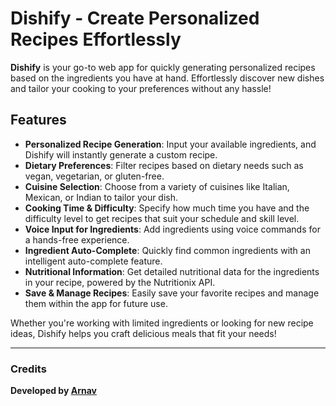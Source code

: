 # Dishify - Create Personalized Recipes Effortlessly

**Dishify** is your go-to web app for quickly generating personalized recipes based on the ingredients you have at hand. Effortlessly discover new dishes and tailor your cooking to your preferences without any hassle!

## Features
- **Personalized Recipe Generation**: Input your available ingredients, and Dishify will instantly generate a custom recipe.
- **Dietary Preferences**: Filter recipes based on dietary needs such as vegan, vegetarian, or gluten-free.
- **Cuisine Selection**: Choose from a variety of cuisines like Italian, Mexican, or Indian to tailor your dish.
- **Cooking Time & Difficulty**: Specify how much time you have and the difficulty level to get recipes that suit your schedule and skill level.
- **Voice Input for Ingredients**: Add ingredients using voice commands for a hands-free experience.
- **Ingredient Auto-Complete**: Quickly find common ingredients with an intelligent auto-complete feature.
- **Nutritional Information**: Get detailed nutritional data for the ingredients in your recipe, powered by the Nutritionix API.
- **Save & Manage Recipes**: Easily save your favorite recipes and manage them within the app for future use.

Whether you're working with limited ingredients or looking for new recipe ideas, Dishify helps you craft delicious meals that fit your needs!

---

### Credits

**Developed by [Arnav](https://github.com/Pixel-Arnav/)**
